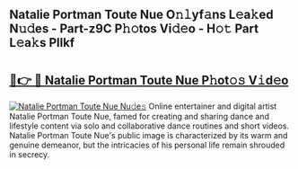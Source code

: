 ## Natalie Portman Toute Nue O𝚗𝚕yf𝚊ns L𝚎a𝚔ed N𝚞𝚍es - Part-z9C P𝚑𝚘tos Vi𝚍𝚎o - H𝚘𝚝 Part L𝚎a𝚔s PlIkf

# <h2><a href="http://kfb7hqc.oniu.top/?m=Natalie+Portman+Toute+Nue">🔗👉 🔴 Natalie Portman Toute Nue P𝚑ot𝚘𝚜 V𝚒d𝚎o</a></h2>

[![Natalie Portman Toute Nue Nu𝚍e𝚜](https://i.imgur.com/0qMVB7G.gif)](http://kfb7hqc.oniu.top/?m=Natalie+Portman+Toute+Nue)
Online entertainer and digital artist Natalie Portman Toute Nue, famed for creating and sharing dance and lifestyle content via solo and collaborative dance routines and short videos. Natalie Portman Toute Nue's public image is characterized by its warm and genuine demeanor, but the intricacies of his personal life remain shrouded in secrecy.  
